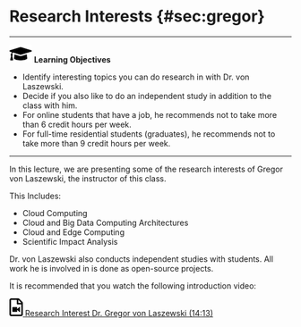 # Research Interests {#sec:gregor}

---

![](images/learning.png) **Learning Objectives**

* Identify interesting topics you can do research in with Dr. von Laszewski.
* Decide if you also like to do an independent study in addition to the class with him.
* For online students that have a job, he recommends not to take more than 6 credit hours per week.
* For full-time residential students (graduates), he recommends not to take more than 9 credit hours per week.

---

In this lecture, we are presenting some of the research interests of
Gregor von Laszewski, the instructor of this class.

This Includes:

* Cloud Computing
* Cloud and Big Data Computing Architectures
* Cloud and Edge Computing
* Scientific Impact Analysis

Dr. von Laszewski also conducts independent studies with students. All
work he is involved in is done as open-source projects.

It is recommended that you watch the following introduction video:

[![Video](images/video.png) Research Interest Dr. Gregor von Laszewski
(14:13)](https://www.youtube.com/watch?v=hcN1KvbTN2Y)

